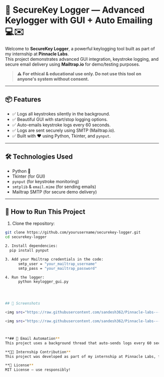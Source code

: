 # 🔐 SecureKey Logger — Advanced Keylogger with GUI + Auto Emailing 💻✉️

Welcome to **SecureKey Logger**, a powerful keylogging tool built as part of my internship at **Pinnacle Labs**.  
This project demonstrates advanced GUI integration, keystroke logging, and secure email delivery using **Mailtrap.io** for demo/testing purposes.

> ⚠️ **For ethical & educational use only. Do not use this tool on anyone's system without consent.**

---

## 📦 Features

- ✅ Logs all keystrokes silently in the background.
- ✅ Beautiful GUI with start/stop logging options.
- ✅ Auto-emails keystroke logs every 60 seconds.
- ✅ Logs are sent securely using SMTP (Mailtrap.io).
- ✅ Built with ❤️ using Python, Tkinter, and `pynput`.

---

## 🛠️ Technologies Used

- Python 🐍
- Tkinter (for GUI)
- `pynput` (for keystroke monitoring)
- `smtplib` & `email.mime` (for sending emails)
- Mailtrap SMTP (for secure demo delivery)

---

## 🚀 How to Run This Project

1. Clone the repository:

```bash
git clone https://github.com/yourusername/securekey-logger.git
cd securekey-logger

2. Install dependencies:
  pip install pynput

3. Add your Mailtrap credentials in the code:
      smtp_user = "your_mailtrap_username"
      smtp_pass = "your_mailtrap_password"

4. Run the logger:
      python keylogger_gui.py




## 📸 Screenshots

<img src="https://raw.githubusercontent.com/sandesh362/Pinnacle-labs---Cybersecurity--Intern/main/assests/Screenshot%202025-06-11%20113912.png" width="500">

<img src="https://raw.githubusercontent.com/sandesh362/Pinnacle-labs---Cybersecurity--Intern/main/assests/Screenshot%202025-06-11%20113926.png" width="500">



**## 📧 Email Automation**
This project uses a background thread that auto-sends logs every 60 seconds using smtplib. You can change the time interval in the auto_email_sender() function.

**👨‍💻 Internship Contribution**
This project was developed as part of my internship at Pinnacle Labs, focusing on real-world cybersecurity concepts.

**📜 License**
MIT License — use responsibly!





    
